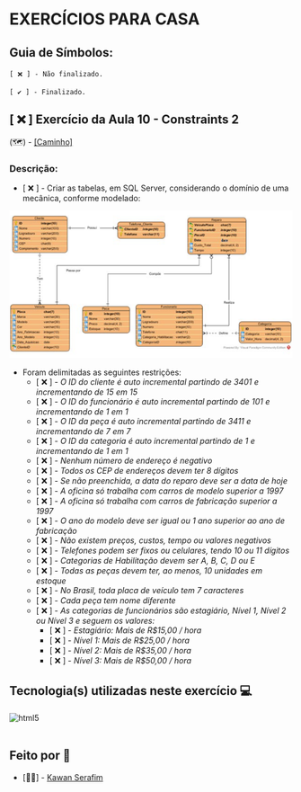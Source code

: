 # **EXERCÍCIOS PARA CASA**

## Guia de Símbolos:

    [ ❌ ] - Não finalizado.

    [ ✔️ ] - Finalizado.

## [ ❌ ] Exercício da Aula 10 - Constraints 2

(🗺️) - [[Caminho]](https://github.com/KawanSerafim/Banco_De_Dados/blob/main/SQL/Casa/Aula10_Casa_Ex_Constraints2.sql)

### Descrição:

- [ ❌ ] - Criar as tabelas, em SQL Server, considerando o domínio de uma mecânica, conforme modelado:

![Imagem da Modelagem](https://github.com/KawanSerafim/Banco_De_Dados/blob/main/SQL/Casa/Imagens/Captura%20de%20tela%202024-10-15%20151438.png)

- Foram delimitadas as seguintes restrições:
    - [ ❌ ] - *O ID do cliente é auto incremental partindo de 3401 e incrementando de 15 em 15*
    - [ ❌ ] - *O ID do funcionário é auto incremental partindo de 101 e incrementando de 1 em 1*
    - [ ❌ ] - *O ID da peça é auto incremental partindo de 3411 e incrementando de 7 em 7*
    - [ ❌ ] - *O ID da categoria é auto incremental partindo de 1 e incrementando de 1 em 1*
    - [ ❌ ] - *Nenhum número de endereço é negativo*
    - [ ❌ ] - *Todos os CEP de endereços devem ter 8 dígitos*
    - [ ❌ ] - *Se não preenchida, a data do reparo deve ser a data de hoje*
    - [ ❌ ] - *A oficina só trabalha com carros de modelo superior a 1997*
    - [ ❌ ] - *A oficina só trabalha com carros de fabricação superior a 1997*
    - [ ❌ ] - *O ano do modelo deve ser igual ou 1 ano superior ao ano de fabricação*
    - [ ❌ ] - *Não existem preços, custos, tempo ou valores negativos*
    - [ ❌ ] - *Telefones podem ser fixos ou celulares, tendo 10 ou 11 dígitos*
    - [ ❌ ] - *Categorias de Habilitação devem ser A, B, C, D ou E*
    - [ ❌ ] - *Todas as peças devem ter, ao menos, 10 unidades em estoque*
    - [ ❌ ] - *No Brasil, toda placa de veículo tem 7 caracteres*
    - [ ❌ ] - *Cada peça tem nome diferente*
    - [ ❌ ] - *As categorias de funcionários são estagiário, Nível 1, Nível 2 ou Nível 3 e seguem os valores:*
        - [ ❌ ] - *Estagiário: Mais de R$15,00 / hora*
        - [ ❌ ] - *Nível 1: Mais de R$25,00 / hora*
        - [ ❌ ] - *Nível 2: Mais de R$35,00 / hora*
        - [ ❌ ] - *Nível 3: Mais de R$50,00 / hora*

## **Tecnologia(s) utilizadas neste exercício 💻**
<div style="display: inline_block">
    <img align="center" alt="html5" src="https://img.shields.io/badge/Microsoft_SQL_Server-CC2927?style=for-the-badge&logo=microsoft-sql-server&logoColor=white" />
</div><br/>

## **Feito por 👤**

- [👨‍💻] - [Kawan Serafim](https://github.com/KawanSerafim)
